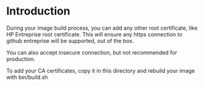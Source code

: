 # Introduction

During your image build process, you can add any other root certificate, like HP Entreprise root certificate. This will ensure any https connection to github entreprise will be supported, out of the box.

You can also accept insecure connection, but not recommended for production.

To add your CA certificates, copy it in this directory and rebuild your image with bin/build.sh